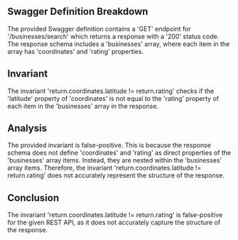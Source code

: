 ## Swagger Definition Breakdown

The provided Swagger definition contains a 'GET' endpoint for '/businesses/search' which returns a response with a '200' status code. The response schema includes a 'businesses' array, where each item in the array has 'coordinates' and 'rating' properties.

## Invariant

The invariant 'return.coordinates.latitude != return.rating' checks if the 'latitude' property of 'coordinates' is not equal to the 'rating' property of each item in the 'businesses' array in the response.

## Analysis

The provided invariant is false-positive. This is because the response schema does not define 'coordinates' and 'rating' as direct properties of the 'businesses' array items. Instead, they are nested within the 'businesses' array items. Therefore, the invariant 'return.coordinates.latitude != return.rating' does not accurately represent the structure of the response.

## Conclusion

The invariant 'return.coordinates.latitude != return.rating' is false-positive for the given REST API, as it does not accurately capture the structure of the response.
